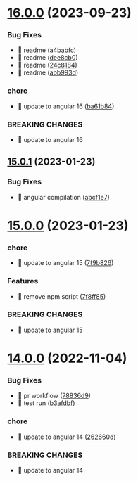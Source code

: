 # [16.0.0](https://github.com/avivharuzi/ngx-seo/compare/15.0.1...16.0.0) (2023-09-23)

### Bug Fixes

- 🐛 readme ([a4babfc](https://github.com/avivharuzi/ngx-seo/commit/a4babfc0dcc037674b0e6a86a5cdacd7fb502e08))
- 🐛 readme ([dee8cb0](https://github.com/avivharuzi/ngx-seo/commit/dee8cb0c75288579e47fa67185639e500eba2a49))
- 🐛 readme ([24c8184](https://github.com/avivharuzi/ngx-seo/commit/24c81843f4cc59ba8e7cbc2464745b411a723f7c))
- 🐛 readme ([abb993d](https://github.com/avivharuzi/ngx-seo/commit/abb993db0664020b03e2d6844f10d954afe2f558))

### chore

- 🤖 update to angular 16 ([ba61b84](https://github.com/avivharuzi/ngx-seo/commit/ba61b8457279296bd73ccbdf576ec8270bec5d24))

### BREAKING CHANGES

- 🧨 update to angular 16

## [15.0.1](https://github.com/avivharuzi/ngx-seo/compare/15.0.0...15.0.1) (2023-01-23)

### Bug Fixes

- 🐛 angular compilation ([abcf1e7](https://github.com/avivharuzi/ngx-seo/commit/abcf1e7759e76684f9aea046daa40ef95613afb4))

# [15.0.0](https://github.com/avivharuzi/ngx-seo/compare/14.0.0...15.0.0) (2023-01-23)

### chore

- 🤖 update to angular 15 ([7f9b826](https://github.com/avivharuzi/ngx-seo/commit/7f9b826af12d2afd1cd08f5fc61284b27d2697c7))

### Features

- 🎸 remove npm script ([7f8ff85](https://github.com/avivharuzi/ngx-seo/commit/7f8ff8589ff8abb1008541a866a7b077c6b88604))

### BREAKING CHANGES

- 🧨 update to angular 15

# [14.0.0](https://github.com/avivharuzi/ngx-seo/compare/13.0.1...14.0.0) (2022-11-04)

### Bug Fixes

- 🐛 pr workflow ([78836d9](https://github.com/avivharuzi/ngx-seo/commit/78836d9b59f5260086a3a41550e3f04283f0929f))
- 🐛 test run ([b3afdbf](https://github.com/avivharuzi/ngx-seo/commit/b3afdbf801f3306918e5357dd36fd959ec82c22b))

### chore

- 🤖 update to angular 14 ([262660d](https://github.com/avivharuzi/ngx-seo/commit/262660d05c3674fc626da4aba4c7112fcc357d0a))

### BREAKING CHANGES

- 🧨 update to angular 14
